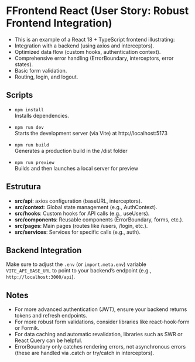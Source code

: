 # FFrontend React (User Story: Robust Frontend Integration)

- This is an example of a React 18 + TypeScript frontend illustrating:
- Integration with a backend (using axios and interceptors).
- Optimized data flow (custom hooks, authentication context).
- Comprehensive error handling (ErrorBoundary, interceptors, error states).
- Basic form validation.
- Routing, login, and logout.

## Scripts

- `npm install`  
 Installs dependencies.

- `npm run dev`  
  Starts the development server (via Vite) at http://localhost:5173

- `npm run build`  
  Generates a production build in the /dist folder

- `npm run preview`  
  Builds and then launches a local server for preview

## Estrutura

- **src/api**: axios configuration (baseURL, interceptors).
- **src/context**: Global state management (e.g., AuthContext).
- **src/hooks**: Custom hooks for API calls (e.g., useUsers).
- **src/components**: Reusable components (ErrorBoundary, forms, etc.).
- **src/pages**: Main pages (routes like /users, /login, etc.).
- **src/services**: Services for specific calls (e.g., auth).

## Backend Integration
Make sure to adjust the `.env` (or `import.meta.env`) variable `VITE_API_BASE_URL` to point to your backend’s endpoint (e.g., `http://localhost:3000/api`).

## Notes

- For more advanced authentication (JWT), ensure your backend returns tokens and refresh endpoints.
- For more robust form validations, consider libraries like react-hook-form or Formik.
- For data caching and automatic revalidation, libraries such as SWR or React Query can be helpful.
- ErrorBoundary only catches rendering errors, not asynchronous errors (these are handled via .catch or try/catch in interceptors).